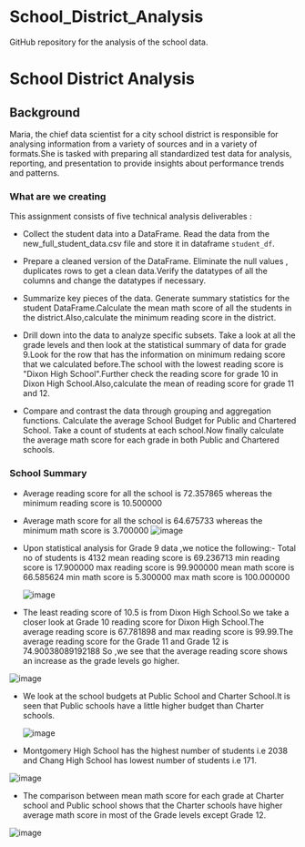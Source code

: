 # School_District_Analysis
GitHub repository for the analysis of the school data.
# School District Analysis

## Background
Maria, the chief data scientist for a city school district is responsible for analysing information from a variety of sources and in a variety of formats.She is tasked with preparing all standardized test data for analysis, reporting, and presentation to provide insights about performance trends and patterns.

### What are we creating
This assignment consists of five technical analysis deliverables :
-    Collect the student data into a DataFrame.
	Read the data from the new_full_student_data.csv file and store it in dataframe `student_df`.
    
-   Prepare a cleaned version of the DataFrame.
Eliminate the null values , duplicates rows to get a clean data.Verify the datatypes of all the columns and change the datatypes if necessary.

-   Summarize key pieces of the data.
Generate summary statistics for the student DataFrame.Calculate the mean math score of all the students in the district.Also,calculate the minimum reading score in the district.
    
-   Drill down into the data to analyze specific subsets.
Take a look at all the grade levels and then look at the statistical summary of data for grade 9.Look for the row that has the information on minimum redaing score that we calculated before.The school with the lowest reading score is "Dixon High School".Further check the reading score for grade 10 in Dixon High School.Also,calculate the mean of reading score for grade 11 and 12.
    
-   Compare and contrast the data through grouping and aggregation functions.
Calculate the average School Budget for Public and Chartered School.
Take a count of students at each school.Now finally calculate the average math score for each grade in both Public and Chartered schools.

### School Summary

 - Average reading score for all the school is 72.357865 whereas the minimum reading score is 10.500000
 
 - Average math score for all the school is 64.675733 whereas the minimum math score is 3.700000
 ![image](https://user-images.githubusercontent.com/119648166/213479700-89b67008-4594-408f-a5f5-320bbf85cb9d.png)

 - Upon statistical analysis for Grade 9 data ,we notice the following:-
	 Total no of students is 4132
	  mean reading score is 69.236713 
	  min reading score is 17.900000
	  max reading score is 99.900000
	  mean math score is 66.585624
	  min math score is 5.300000
	  max math score is 100.000000
	  
	  ![image](https://user-images.githubusercontent.com/119648166/213479098-8b01f584-5fbb-4a88-a2e5-c7faf2aeb935.png)

	 
 - The least reading score of 10.5 is from Dixon High School.So we take a  closer look at Grade 10 reading score  for Dixon High School.The average reading score is  67.781898 and max reading score is 99.99.The average reading score for the Grade 11 and Grade 12 is 74.90038089192188
 So ,we see that the average reading score shows an increase as the grade levels go higher.
 
 ![image](https://user-images.githubusercontent.com/119648166/213480497-3c874acf-fdd6-4c81-b9ad-5fb8e9f28b95.png)

 - We look at the school budgets at Public School and Charter School.It is seen that Public schools have a little higher budget than Charter schools.
 
	  ![image](https://user-images.githubusercontent.com/119648166/213479319-d28194b9-b823-454c-b615-1b5db1106b22.png)

 - Montgomery High School has the highest number of students i.e 2038 and Chang High School has lowest number of students i.e 171.
 
  ![image](https://user-images.githubusercontent.com/119648166/213479367-8a4ce85e-49e1-4308-8682-5ffc96292cf5.png)

 - The comparison between mean math score for each grade at Charter school and Public school shows that the Charter schools have higher average math score in most of the Grade levels except Grade 12.
  
 ![image](https://user-images.githubusercontent.com/119648166/213479414-6d9b61f4-9000-46de-bfa2-15db5253c2d2.png)

 
 

